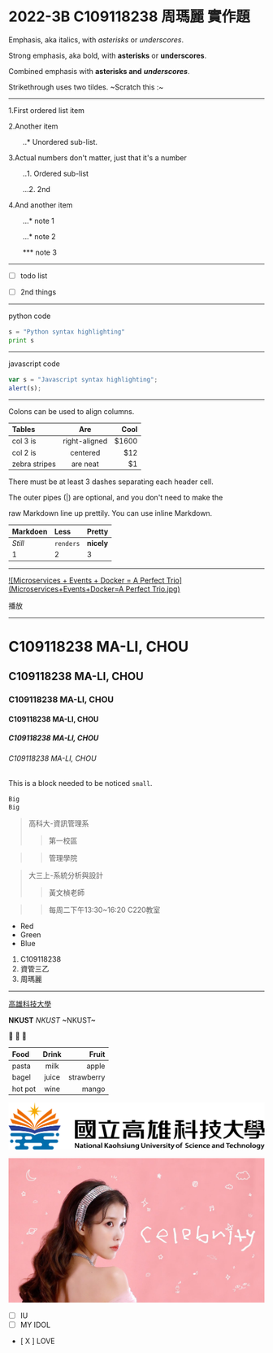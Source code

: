 # 2022-3B C109118238 周瑪麗 實作題

Emphasis, aka italics, with *asterisks* or *underscores*.

Strong emphasis, aka bold, with **asterisks** or **underscores**.

Combined emphasis with **asterisks and** ***underscores***.

Strikethrough uses two tildes. ~Scratch this :~

---

1.First ordered list item

2.Another item

&emsp;&emsp;‥* Unordered sub-list.

3.Actual numbers don't matter, just that it's a number

&emsp;&emsp;‥1. Ordered sub-list

&emsp;&emsp;…2. 2nd

4.And another item

&emsp;&emsp;…* note 1

&emsp;&emsp;…* note 2

&emsp;&emsp;*** note 3

---

- [ ] todo list

- [ ] 2nd things

---

python code

```python
s = "Python syntax highlighting"
print s
```

---

javascript code

```javascript
var s = "Javascript syntax highlighting";
alert(s);
```

---

Colons can be used to align columns.

| Tables | Are | Cool |
| :----- | :-: | ---: | 
| col 3 is | right-aligned | $1600 |
| col 2 is | centered |	$12 |
| zebra stripes | are neat | $1 |

There must be at least 3 dashes separating each header cell.

The outer pipes (|) are optional, and you don't need to make the

raw Markdown line up prettily. You can use inline Markdown.

| Markdoen | Less |	Pretty |
| :------- | :--- | :----- | 
| *Still* | `renders` | **nicely** |
| 1 | 2 | 3 |

---

[![Microservices + Events + Docker = A Perfect Trio](Microservices+Events+Docker=A Perfect Trio.jpg)](https://www.youtube.com/watch?v=sSm2dRarhPo)

播放

---

# C109118238 MA-LI, CHOU
## C109118238 MA-LI, CHOU
### C109118238 MA-LI, CHOU
#### C109118238 MA-LI, CHOU
##### C109118238 MA-LI, CHOU
###### C109118238 MA-LI, CHOU

This is a block needed to be noticed `small`.

```
Big
Big
```

> 高科大-資訊管理系
>> 第一校區

>> 管理學院

> 大三上-系統分析與設計
>> 黃文楨老師

>> 每周二下午13:30~16:20 C220教室

* Red
* Green
* Blue

1. C109118238
2. 資管三乙
3. 周瑪麗

---
[高雄科技大學](https://www.nkust.edu.tw/)

**NKUST** *NKUST* ~NKUST~

🐷 💌 🍰

| Food | Drink | Fruit |
| :--- | :---: | ----: |
| pasta | milk  | apple |
| bagel | juice | strawberry |
| hot pot | wine  | mango |

![NKUST](nkust.png "NKUST")

[![Celebrity](IU.jpg)](https://www.youtube.com/watch?v=0-q1KafFCLU)

- [ ] IU
- [ ] MY IDOL
- [ X ] LOVE
